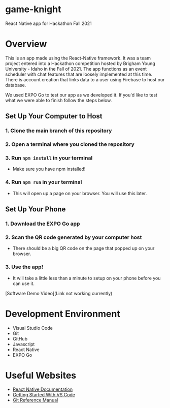# game-knight
React Native app for Hackathon Fall 2021

# Overview


This is an app made using the React-Native framework. It was a team project entered into a Hackathon competition hosted by Brigham Young University - Idaho in the Fall of 2021. The app functions as an event scheduler with chat features that are loosely implemented at this time. There is account creation that links data to a user using Firebase to host our database.

We used EXPO Go to test our app as we developed it. If you'd like to test what we were able to finish follow the steps below.

## Set Up Your Computer to Host

### 1. Clone the main branch of this repository
### 2. Open a terminal where you cloned the repository
### 3. Run `npm install` in your terminal
  * Make sure you have npm installed!
### 4. Run `npm run` in your terminal
  * This will open up a page on your browser. You will use this later.

## Set Up Your Phone

### 1. Download the EXPO Go app
### 2. Scan the QR code generated by your computer host
  * There should be a big QR code on the page that popped up on your browser.
### 3. Use the app!
  * It will take a little less than a minute to setup on your phone before you can use it.

[Software Demo Video](Link not working currently)

# Development Environment

* Visual Studio Code
* Git
* GitHub
* Javascript
* React Native
* EXPO Go

# Useful Websites

* [React Native Documentation](https://reactnative.dev/docs/getting-started)
* [Getting Started With VS Code](https://code.visualstudio.com/docs)
* [Git Reference Manual](https://git-scm.com/docs)
